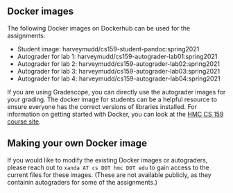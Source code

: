 ## Docker images

The following Docker images on Dockerhub can be used for the assignments:

* Student image: harveymudd/cs159-student-pandoc:spring2021
* Autograder for lab 1: harveymudd/cs159-autograder-lab01:spring2021
* Autograder for lab 2: harveymudd/cs159-autograder-lab02:spring2021
* Autograder for lab 3: harveymudd/cs159-autograder-lab03:spring2021
* Autograder for lab 4: harveymudd/cs159-autograder-lab04:spring2021

If you are using Gradescope, you can directly use the autograder images for your grading. The docker image for students can be a helpful resource to ensure everyone has the correct versions of libraries installed. For information on getting started with Docker, you can look at the [HMC CS 159 course site](https://sites.google.com/g.hmc.edu/cs159spring2021/labs/docker-setup).

## Making your own Docker image

If you would like to modify the existing Docker images or autograders, please reach out to `xanda AT cs DOT hmc DOT edu` to gain access to the current files for these images. (These are not available publicly, as they containin autograders for some of the assignments.)
